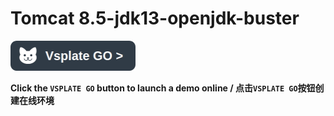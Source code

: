 # Tomcat 8.5-jdk13-openjdk-buster

<a href="https://www.vsplate.com/?docker-compose=https://github.com/vsplate/dcenvs/tomcat/8.5-jdk13-openjdk-buster"><img alt="VSPLATE GO" src="https://raw.githubusercontent.com/vsplate/images/master/vsgo_btn.png" width="200px"></a>

**Click the `VSPLATE GO` button to launch a demo online / 点击`VSPLATE GO`按钮创建在线环境**
